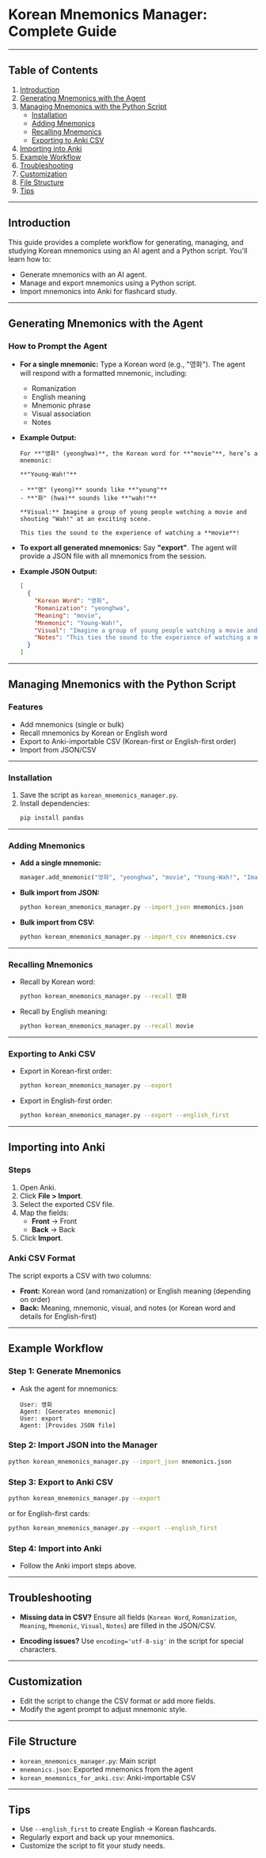 
# Korean Mnemonics Manager: Complete Guide

---

## **Table of Contents**
1. [Introduction](#introduction)
2. [Generating Mnemonics with the Agent](#generating-mnemonics-with-the-agent)
3. [Managing Mnemonics with the Python Script](#managing-mnemonics-with-the-python-script)
   - [Installation](#installation)
   - [Adding Mnemonics](#adding-mnemonics)
   - [Recalling Mnemonics](#recalling-mnemonics)
   - [Exporting to Anki CSV](#exporting-to-anki-csv)
4. [Importing into Anki](#importing-into-anki)
5. [Example Workflow](#example-workflow)
6. [Troubleshooting](#troubleshooting)
7. [Customization](#customization)
8. [File Structure](#file-structure)
9. [Tips](#tips)

---

## **Introduction**
This guide provides a complete workflow for generating, managing, and studying Korean mnemonics using an AI agent and a Python script. You'll learn how to:
- Generate mnemonics with an AI agent.
- Manage and export mnemonics using a Python script.
- Import mnemonics into Anki for flashcard study.

---

## **Generating Mnemonics with the Agent**

### **How to Prompt the Agent**
- **For a single mnemonic:**
  Type a Korean word (e.g., "영화").
  The agent will respond with a formatted mnemonic, including:
  - Romanization
  - English meaning
  - Mnemonic phrase
  - Visual association
  - Notes

- **Example Output:**
  ```
  For **"영화" (yeonghwa)**, the Korean word for **"movie"**, here’s a mnemonic:

  **"Young-Wah!"**

  - **"영" (yeong)** sounds like **"young"**
  - **"화" (hwa)** sounds like **"wah!"**

  **Visual:** Imagine a group of young people watching a movie and shouting "Wah!" at an exciting scene.

  This ties the sound to the experience of watching a **movie**!
  ```

- **To export all generated mnemonics:**
  Say **"export"**.
  The agent will provide a JSON file with all mnemonics from the session.

- **Example JSON Output:**
  ```json
  [
    {
      "Korean Word": "영화",
      "Romanization": "yeonghwa",
      "Meaning": "movie",
      "Mnemonic": "Young-Wah!",
      "Visual": "Imagine a group of young people watching a movie and shouting 'Wah!' at an exciting scene.",
      "Notes": "This ties the sound to the experience of watching a movie!"
    }
  ]
  ```

---

## **Managing Mnemonics with the Python Script**

### **Features**
- Add mnemonics (single or bulk)
- Recall mnemonics by Korean or English word
- Export to Anki-importable CSV (Korean-first or English-first order)
- Import from JSON/CSV

---

### **Installation**
1. Save the script as `korean_mnemonics_manager.py`.
2. Install dependencies:
   ```bash
   pip install pandas
   ```

---

### **Adding Mnemonics**
- **Add a single mnemonic:**
  ```python
  manager.add_mnemonic("영화", "yeonghwa", "movie", "Young-Wah!", "Imagine a group of young people watching a movie and shouting 'Wah!' at an exciting scene.", "This ties the sound to the experience of watching a movie!")
  ```

- **Bulk import from JSON:**
  ```bash
  python korean_mnemonics_manager.py --import_json mnemonics.json
  ```

- **Bulk import from CSV:**
  ```bash
  python korean_mnemonics_manager.py --import_csv mnemonics.csv
  ```

---

### **Recalling Mnemonics**
- Recall by Korean word:
  ```bash
  python korean_mnemonics_manager.py --recall 영화
  ```

- Recall by English meaning:
  ```bash
  python korean_mnemonics_manager.py --recall movie
  ```

---

### **Exporting to Anki CSV**
- Export in Korean-first order:
  ```bash
  python korean_mnemonics_manager.py --export
  ```

- Export in English-first order:
  ```bash
  python korean_mnemonics_manager.py --export --english_first
  ```

---

## **Importing into Anki**

### **Steps**
1. Open Anki.
2. Click **File > Import**. 
3. Select the exported CSV file.
4. Map the fields:
   - **Front** → Front
   - **Back** → Back
5. Click **Import**. 

### **Anki CSV Format**
The script exports a CSV with two columns:
- **Front:** Korean word (and romanization) or English meaning (depending on order)
- **Back:** Meaning, mnemonic, visual, and notes (or Korean word and details for English-first)

---

## **Example Workflow**

### **Step 1: Generate Mnemonics**
- Ask the agent for mnemonics:
  ```
  User: 영화
  Agent: [Generates mnemonic]
  User: export
  Agent: [Provides JSON file]
  ```

### **Step 2: Import JSON into the Manager**
```bash
python korean_mnemonics_manager.py --import_json mnemonics.json
```

### **Step 3: Export to Anki CSV**
```bash
python korean_mnemonics_manager.py --export
```

or for English-first cards:
```bash
python korean_mnemonics_manager.py --export --english_first
```

### **Step 4: Import into Anki**
- Follow the Anki import steps above.

---

## **Troubleshooting**
- **Missing data in CSV?**
  Ensure all fields (`Korean Word`, `Romanization`, `Meaning`, `Mnemonic`, `Visual`, `Notes`) are filled in the JSON/CSV.

- **Encoding issues?**
  Use `encoding='utf-8-sig'` in the script for special characters.

---

## **Customization**
- Edit the script to change the CSV format or add more fields.
- Modify the agent prompt to adjust mnemonic style.

---

## **File Structure**
- `korean_mnemonics_manager.py`: Main script
- `mnemonics.json`: Exported mnemonics from the agent
- `korean_mnemonics_for_anki.csv`: Anki-importable CSV

---

## **Tips**
- Use `--english_first` to create English → Korean flashcards.
- Regularly export and back up your mnemonics.
- Customize the script to fit your study needs.
